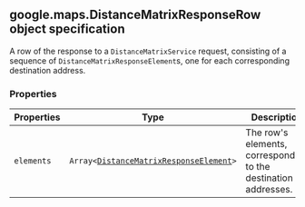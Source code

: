 <h2 id="DistanceMatrixResponseRow">
google.maps.DistanceMatrixResponseRow
object specification
</h2><p>A row of the response to a <code>DistanceMatrixService</code> request, consisting of a sequence of <code>DistanceMatrixResponseElement</code>s, one for each corresponding destination address.</p><h3 id="devsite_header_147">Properties</h3><table summary="interface DistanceMatrixResponseRow - Properties" width="100%">
<thead>
<tr><th>Properties</th>
<th>Type</th>
<th>Description</th>
</tr></thead>
<tbody>
<tr>
<td><code>elements</code></td>
<td><code>Array&lt;<a href="https://github.com/amenadiel/google-maps-documentation/blob/master/docs/google.maps.DistanceMatrixResponseElement.md">DistanceMatrixResponseElement</a>&gt;</code></td>
<td>The row's elements, corresponding to the destination addresses.</td>
</tr>
</tbody>
</table>